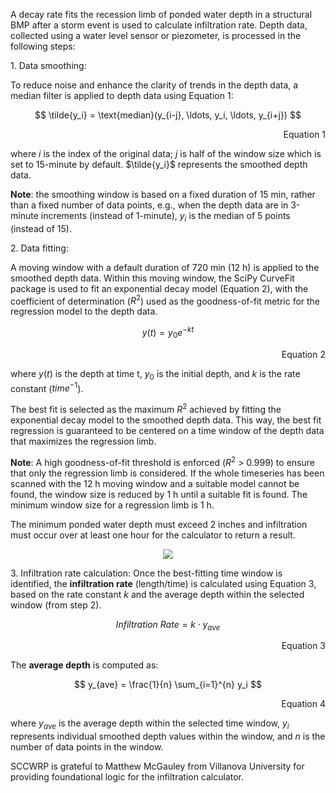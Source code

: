 A decay rate fits the recession limb of ponded water depth in a structural BMP after a storm event is used to calculate infiltration rate. Depth data, collected using a water level sensor or piezometer, is processed in the following steps:

1\. Data smoothing:

To reduce noise and enhance the clarity of trends in the depth data, a median filter is applied to depth data using Equation 1:


$$
\tilde{y_i} = \text{median}(y_{i-j}, \ldots, y_i, \ldots, y_{i+j})
$$

<div align="right"> 
Equation 1
</div>

where $i$ is the index of the original data; $j$ is half of the window size which is set to 15-minute by default. $\tilde{y_i}$ represents the smoothed depth data.

**Note**: the smoothing window is based on a fixed duration of 15 min, rather than a fixed number of data points, e.g., when the depth data are in 3-minute increments (instead of 1-minute), $y_i$ is the median of 5 points (instead of 15).

2\. Data fitting:

A moving window with a default duration of 720 min (12 h) is applied to the smoothed depth data. Within this moving window, the SciPy CurveFit package is used to fit an exponential decay model (Equation 2), with the coefficient of determination ($R^2$) used as the goodness-of-fit metric for the regression model to the depth data. 

$$
y(t) = y_0 e^{-kt}
$$

<div align="right"> 
Equation 2
</div>

where $y(t)$ is the depth at time t, $y_0$ is the initial depth, and $k$ is the rate constant ($time^{-1}$).

The best fit is selected as the maximum $R^2$ achieved by fitting the exponential decay model to the smoothed depth data. This way, the best fit regression is guaranteed to be centered on a time window of the depth data that maximizes the regression limb. 

**Note**: A high goodness-of-fit threshold is enforced ($R^2$ > 0.999) to ensure that only the regression limb is considered. If the whole timeseries has been scanned with the 12 h moving window and a suitable model cannot be found, the window size is reduced by 1 h until a suitable fit is found. The minimum window size for a regression limb is 1 h.

The minimum ponded water depth must exceed 2 inches and infiltration must occur over at least one hour for the calculator to return a result.


<p align="center">
  <img src="https://github.com/user-attachments/assets/86a6f365-ed3a-4f40-a553-d76a8a77e64b"
       style="max-width: 900px; max-height: 600px; height: auto; width: auto;">
</p>


3\. Infiltration rate calculation: 
Once the best-fitting time window is identified, the **infiltration rate** (length/time) is calculated using Equation 3, based on the rate constant $k$ and the average depth within the selected window (from step 2).

$$Infiltration \ Rate = k \cdot y_{ave}$$  			

<div align="right"> 
Equation 3
</div>

The **average depth** is computed as:

$$
y_{ave} = \frac{1}{n} \sum_{i=1}^{n} y_i
$$	

<div align="right"> 
Equation 4
</div>

where $y_{ave}$ is the average depth within the selected time window, $y_i$ represents individual smoothed depth values within the window, and $n$ is the number of data points in the window.

SCCWRP is grateful to Matthew McGauley from Villanova University for providing
foundational logic for the infiltration calculator.

